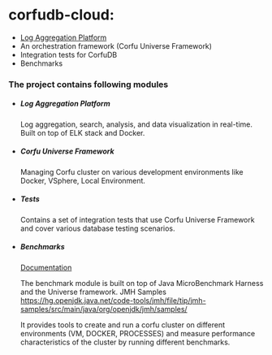 # corfudb-cloud:
 - [Log Aggregation Platform](cloud/infrastructure/docs/lap)
 - An orchestration framework (Corfu Universe Framework)
 - Integration tests for CorfuDB
 - Benchmarks

### The project contains following modules
 - ##### Log Aggregation Platform
   
   Log aggregation, search, analysis, and data visualization in real-time. Built on top of ELK stack and Docker.
   
 - ##### Corfu Universe Framework
   
   Managing Corfu cluster on various development environments like Docker, VSphere, Local Environment.  
   
 - ##### Tests
   
   Contains a set of integration tests that use Corfu Universe Framework and cover various database testing scenarios.
 
 - ##### Benchmarks 
   
   [Documentation](benchmarks/docs)

   The benchmark module is built on top of Java MicroBenchmark Harness and the Universe framework.
   JMH Samples https://hg.openjdk.java.net/code-tools/jmh/file/tip/jmh-samples/src/main/java/org/openjdk/jmh/samples/

   It provides tools to create and run a corfu cluster on different environments (VM, DOCKER, PROCESSES)
   and measure performance characteristics of the cluster by running different benchmarks.
